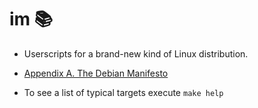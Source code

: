 # im 📚
- Userscripts for a brand-new kind of Linux distribution.

- [Appendix A. The Debian Manifesto](https://www.debian.org/doc/manuals/project-history/manifesto.en.html)

- To see a list of typical targets execute `make help`
